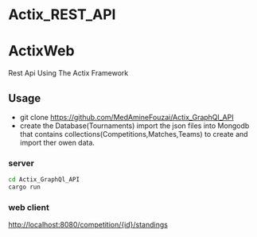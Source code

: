 # Actix_REST_API

# ActixWeb
Rest Api Using The Actix Framework 

## Usage
 - git clone https://github.com/MedAmineFouzai/Actix_GraphQl_API
 - create the Database(Tournaments) import the json files into Mongodb that contains  collections(Competitions,Matches,Teams) to create and import ther owen data.
 

### server

```bash
cd Actix_GraphQl_API
cargo run 
```

### web client

[http://localhost:8080/competition/{id}/standings](http://localhost:8080/competition/5f8b4839d42642b5f38d78db/standings)
